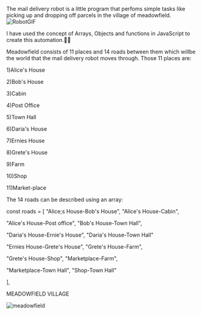 The mail delivery robot is a little program that perfoms simple tasks like picking up and dropping off parcels in the village of meadowfield.
![RobotGIF](https://github.com/user-attachments/assets/6ff62ded-a10b-4c9b-8d43-e418683497a5)

I have used the concept of Arrays, Objects and functions in JavaScript to create this automation.👩‍💻

Meadowfield consists of 11 places and 14 roads between them which willbe the world that the mail delivery robot moves through.
Those 11 places are:

1)Alice's House

2)Bob's House

3)Cabin

4)Post Office

5)Town Hall

6)Daria's House

7)Ernies House

8)Grete's House

9)Farm

10)Shop


11)Market-place

The 14 roads can be described using an array:

const roads = [
"Alice;s House-Bob's House", "Alice's House-Cabin",

"Alice's House-Post office", "Bob's House-Town Hall",

"Daria's House-Ernie's House", "Daria's House-Town Hall"

"Ernies House-Grete's House", "Grete's House-Farm",

"Grete's House-Shop", "Marketplace-Farm",

"Marketplace-Town Hall", "Shop-Town Hall"

],

MEADOWFIELD VILLAGE








![meadowfield](https://github.com/user-attachments/assets/e838146f-962a-43c5-b3e1-0339b71812a0)













